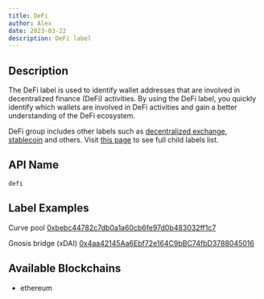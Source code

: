 ```yaml
---
title: DeFi
author: Alex
date: 2023-03-22
description: DeFi label
---
```


## Description

The DeFi label is used to identify wallet addresses that are involved in decentralized finance (DeFi) activities. By using the DeFi label, you quickly identify which wallets are involved in DeFi activities and gain a better understanding of the DeFi ecosystem.

DeFi group includes other labels such as [decentralized exchange](/labels/decentralized-exchange), [stablecoin](/labels/stablecoin) and others. Visit [this page](labels/#domains) to see full child labels list.

## API Name

`defi`

## Label Examples

Curve pool [0xbebc44782c7db0a1a60cb6fe97d0b483032ff1c7](https://etherscan.io/address/0xbebc44782c7db0a1a60cb6fe97d0b483032ff1c7)

Gnosis bridge (xDAI) [0x4aa42145Aa6Ebf72e164C9bBC74fbD3788045016](https://etherscan.io/address/0x4aa42145Aa6Ebf72e164C9bBC74fbD3788045016)


## Available Blockchains

* ethereum